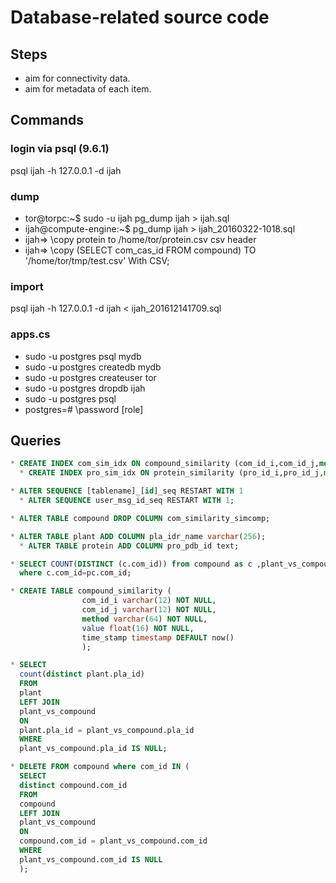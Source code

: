 # Database-related source code

## Steps
* aim for connectivity data.
* aim for metadata of each item.

## Commands

### login via psql (9.6.1)
psql ijah  -h 127.0.0.1 -d ijah

### dump
* tor@torpc:~$ sudo -u ijah pg_dump ijah > ijah.sql
* ijah@compute-engine:~$ pg_dump ijah > ijah_20160322-1018.sql
* ijah=> \copy protein to /home/tor/protein.csv csv header
* ijah=> \copy (SELECT com_cas_id FROM compound) TO '/home/tor/tmp/test.csv' With CSV;

### import
psql ijah  -h 127.0.0.1 -d ijah < ijah_201612141709.sql

### apps.cs
* sudo -u postgres psql mydb
* sudo -u postgres createdb mydb
* sudo -u postgres createuser tor
* sudo -u postgres dropdb ijah
* sudo -u postgres psql
* postgres=# \password [role]

## Queries
```sql
* CREATE INDEX com_sim_idx ON compound_similarity (com_id_i,com_id_j,method);
  * CREATE INDEX pro_sim_idx ON protein_similarity (pro_id_i,pro_id_j,method);

* ALTER SEQUENCE [tablename]_[id]_seq RESTART WITH 1
  * ALTER SEQUENCE user_msg_id_seq RESTART WITH 1;

* ALTER TABLE compound DROP COLUMN com_similarity_simcomp;

* ALTER TABLE plant ADD COLUMN pla_idr_name varchar(256);
  * ALTER TABLE protein ADD COLUMN pro_pdb_id text;

* SELECT COUNT(DISTINCT (c.com_id)) from compound as c ,plant_vs_compound as pc
  where c.com_id=pc.com_id;

* CREATE TABLE compound_similarity (
                com_id_i varchar(12) NOT NULL,
                com_id_j varchar(12) NOT NULL,
                method varchar(64) NOT NULL,
                value float(16) NOT NULL,
                time_stamp timestamp DEFAULT now()
                );

* SELECT
  count(distinct plant.pla_id)
  FROM
  plant
  LEFT JOIN
  plant_vs_compound
  ON
  plant.pla_id = plant_vs_compound.pla_id
  WHERE
  plant_vs_compound.pla_id IS NULL;

* DELETE FROM compound where com_id IN (
  SELECT
  distinct compound.com_id
  FROM
  compound
  LEFT JOIN
  plant_vs_compound
  ON
  compound.com_id = plant_vs_compound.com_id
  WHERE
  plant_vs_compound.com_id IS NULL
  );
```

